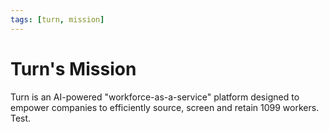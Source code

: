 ```yaml
---
tags: [turn, mission]
---
```


# Turn's Mission

Turn is an AI-powered "workforce-as-a-service" platform designed to empower companies to efficiently source, screen and retain 1099 workers. Test.